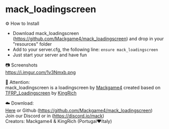 # mack_loadingscreen

⚙️ How to Install  
- Download mack_loadingscreen (https://github.com/Mackgame4/mack_loadingscreen) and drop in your "resources" folder  
- Add to your server.cfg, the following line: ```ensure mack_loadingscreen```  
- Just start your server and have fun  

📷 Screenshots  
https://i.imgur.com/1v3Nmxb.png

🔖 Attention:  
mack_loadingscreen is a loadingscreen by [Mackgame4](https://github.com/Mackgame4) created based on [TFRP_Loadingscreen](https://forum.cfx.re/t/release-tfrp-nopixel-loading-screen-modification-new-version-kingrich-importanthippo/202859) by [KingRich](https://github.com/KingRich-TLFRP/TFRP_loadingscreen)

☁️ Download:  
[Here](https://github.com/Mackgame4/mack_loadingscreen) or Github (https://github.com/Mackgame4/mack_loadingscreen)  
Join our Discord or in (https://discord.io/mack)  
Creators: Mackgame4 & KingRich (Portugal❤️Italy)  
